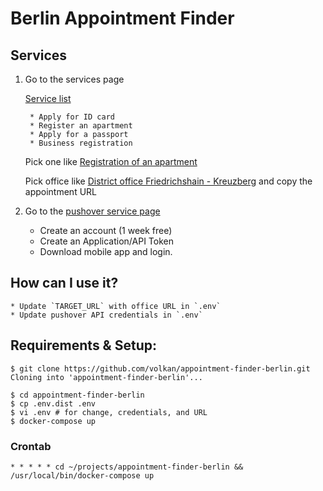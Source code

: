 # Berlin Appointment Finder

## Services

1. Go to the services page

    [Service list](https://service.berlin.de/terminvereinbarung/)

        * Apply for ID card
        * Register an apartment
        * Apply for a passport
        * Business registration

    Pick one like [Registration of an apartment](https://service.berlin.de/dienstleistung/120686/)

    Pick office like [District office Friedrichshain - Kreuzberg](https://service.berlin.de/terminvereinbarung/termin/tag.php?termin=1&anliegen[]=120686&dienstleisterlist=122231,122243&herkunft=http%3A%2F%2Fservice.berlin.de%2Fdienstleistung%2F120686%2F) and copy the appointment URL

2. Go to the [pushover service page](https://pushover.net/)
    * Create an account (1 week free)
    * Create an Application/API Token
    * Download mobile app and login.

## How can I use it?

    * Update `TARGET_URL` with office URL in `.env`
    * Update pushover API credentials in `.env`

## Requirements & Setup:
```shell
$ git clone https://github.com/volkan/appointment-finder-berlin.git
Cloning into 'appointment-finder-berlin'...

$ cd appointment-finder-berlin
$ cp .env.dist .env
$ vi .env # for change, credentials, and URL
$ docker-compose up

```

### Crontab
```shell
* * * * * cd ~/projects/appointment-finder-berlin && /usr/local/bin/docker-compose up
```